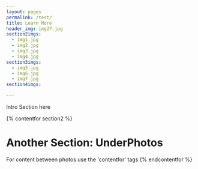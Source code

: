 ```yaml
---
layout: pages
permalink: /test/
title: Learn More
header_img: img27.jpg
section2imgs:
  - img1.jpg
  - img2.jpg
  - img3.jpg
  - img4.jpg
section3imgs:
  - img5.jpg
  - img6.jpg
  - img7.jpg
section4imgs:

---
```


Intro Section here


{% contentfor section2 %}
<h1 class="is-uppercase is-size-1"><span>Another Section:</span> UnderPhotos</h1>
For content between photos use the 'contentfor' tags
{% endcontentfor %}
